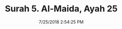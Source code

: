 ---
title       : "Surah 5. Al-Maida, Ayah 25"
date        : 7/25/2018 2:54:25 PM
draft       : false
type        : "quran"
layout      : "compare"
BookCode    : "CMP"
SurahNumber : "5"
AyahNumber  : "25"
TotalAyah   : "120"
---